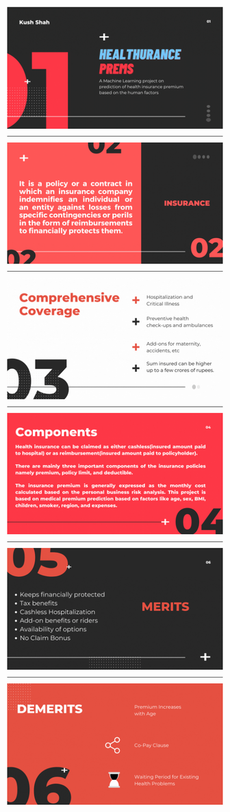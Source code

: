 <img src="https://github.com/shahkv95/healthurance-prems/blob/main/imgs/health%20insurance%20project.gif">

<hr>

<img src="https://github.com/shahkv95/healthurance-prems/blob/main/imgs/2-intro.gif">

<hr>

<img src="https://github.com/shahkv95/healthurance-prems/blob/main/imgs/3-coverage.gif">

<hr>

<img src="https://github.com/shahkv95/healthurance-prems/blob/main/imgs/4-components.gif">

<hr>

<img src="https://github.com/shahkv95/healthurance-prems/blob/main/imgs/5-merits.gif">

<hr>

<img src="https://github.com/shahkv95/healthurance-prems/blob/main/imgs/6-demerits.gif">
